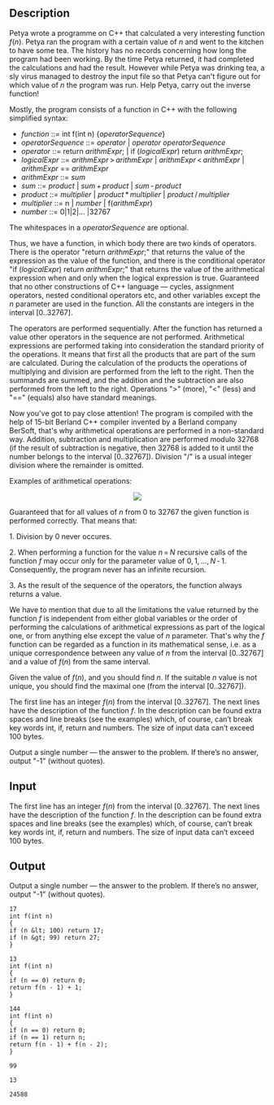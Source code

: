 ## Description

<div><p>Petya wrote a programme on C++ that calculated a very interesting function <span class="tex-span"><i>f</i>(<i>n</i>)</span>. Petya ran the program with a certain value of <span class="tex-span"><i>n</i></span> and went to the kitchen to have some tea. The history has no records concerning how long the program had been working. By the time Petya returned, it had completed the calculations and had the result. However while Petya was drinking tea, a sly virus managed to destroy the input file so that Petya can't figure out for which value of <span class="tex-span"><i>n</i></span> the program was run. Help Petya, carry out the inverse function!</p><p>Mostly, the program consists of a function in C++ with the following simplified syntax:</p><ul> <li> <span class="tex-span"><i>function</i></span> ::= int f(int n) {<span class="tex-span"><i>operatorSequence</i></span>}</li><li> <span class="tex-span"><i>operatorSequence</i></span> ::= <span class="tex-span"><i>operator</i>&nbsp;|&nbsp;<i>operator</i>&nbsp;<i>operatorSequence</i></span></li><li> <span class="tex-span"><i>operator</i></span> ::= return <span class="tex-span"><i>arithmExpr</i></span>; <span class="tex-span">|</span> if (<span class="tex-span"><i>logicalExpr</i></span>) return <span class="tex-span"><i>arithmExpr</i></span>;</li><li> <span class="tex-span"><i>logicalExpr</i></span> ::= <span class="tex-span"><i>arithmExpr</i> &gt; <i>arithmExpr</i></span> <span class="tex-span">|</span> <span class="tex-span"><i>arithmExpr</i> &lt; <i>arithmExpr</i></span> <span class="tex-span">|</span> <span class="tex-span"><i>arithmExpr</i></span> == <span class="tex-span"><i>arithmExpr</i></span></li><li> <span class="tex-span"><i>arithmExpr</i></span> ::= <span class="tex-span"><i>sum</i></span></li><li> <span class="tex-span"><i>sum</i></span> ::= <span class="tex-span"><i>product</i></span> <span class="tex-span">|</span> <span class="tex-span"><i>sum</i> + <i>product</i></span> <span class="tex-span">|</span> <span class="tex-span"><i>sum</i> - <i>product</i></span></li><li> <span class="tex-span"><i>product</i></span> ::= <span class="tex-span"><i>multiplier</i></span> <span class="tex-span">|</span> <span class="tex-span"><i>product</i> * <i>multiplier</i></span> <span class="tex-span">|</span> <span class="tex-span"><i>product</i> / <i>multiplier</i></span></li><li> <span class="tex-span"><i>multiplier</i></span> ::= n <span class="tex-span">|</span> <span class="tex-span"><i>number</i></span> <span class="tex-span">|</span> f(<span class="tex-span"><i>arithmExpr</i></span>)</li><li> <span class="tex-span"><i>number</i></span> ::= <span class="tex-span">0|1|2|... |32767</span> </li></ul><p>The whitespaces in a <span class="tex-span"><i>operatorSequence</i></span> are optional.</p><p>Thus, we have a function, in which body there are two kinds of operators. There is the operator "return <span class="tex-span"><i>arithmExpr</i></span>;" that returns the value of the expression as the value of the function, and there is the conditional operator "if (<span class="tex-span"><i>logicalExpr</i></span>) return <span class="tex-span"><i>arithmExpr</i></span>;" that returns the value of the arithmetical expression when and only when the logical expression is true. Guaranteed that no other constructions of C++ language — cycles, assignment operators, nested conditional operators etc, and other variables except the <span class="tex-span"><i>n</i></span> parameter are used in the function. All the constants are integers in the interval <span class="tex-span">[0..32767]</span>.</p><p>The operators are performed sequentially. After the function has returned a value other operators in the sequence are not performed. Arithmetical expressions are performed taking into consideration the standard priority of the operations. It means that first all the products that are part of the sum are calculated. During the calculation of the products the operations of multiplying and division are performed from the left to the right. Then the summands are summed, and the addition and the subtraction are also performed from the left to the right. Operations "&gt;" (more), "&lt;" (less) and "==" (equals) also have standard meanings.</p><p>Now you've got to pay close attention! The program is compiled with the help of <span class="tex-span">15</span>-bit Berland C++ compiler invented by a Berland company BerSoft, that's why arithmetical operations are performed in a non-standard way. Addition, subtraction and multiplication are performed modulo <span class="tex-span">32768</span> (if the result of subtraction is negative, then <span class="tex-span">32768</span> is added to it until the number belongs to the interval <span class="tex-span">[0..32767]</span>). Division "/" is a usual integer division where the remainder is omitted.</p><p>Examples of arithmetical operations: </p><center class="tex-equation"><img align="middle" class="tex-formula" src="file://YCRclNr3.png" style="max-width: 100.0%;max-height: 100.0%;"></center><p>Guaranteed that for all values of <span class="tex-span"><i>n</i></span> from <span class="tex-span">0</span> to <span class="tex-span">32767</span> the given function is performed correctly. That means that:</p><p>1. Division by <span class="tex-span">0</span> never occures.</p><p>2. When performing a function for the value <span class="tex-span"><i>n</i> = <i>N</i></span> recursive calls of the function <span class="tex-span"><i>f</i></span> may occur only for the parameter value of <span class="tex-span">0, 1, ..., <i>N</i> - 1</span>. Consequently, the program never has an infinite recursion.</p><p>3. As the result of the sequence of the operators, the function always returns a value.</p><p>We have to mention that due to all the limitations the value returned by the function <span class="tex-span"><i>f</i></span> is independent from either global variables or the order of performing the calculations of arithmetical expressions as part of the logical one, or from anything else except the value of <span class="tex-span"><i>n</i></span> parameter. That's why the <span class="tex-span"><i>f</i></span> function can be regarded as a function in its mathematical sense, i.e. as a unique correspondence between any value of <span class="tex-span"><i>n</i></span> from the interval <span class="tex-span">[0..32767]</span> and a value of <span class="tex-span"><i>f</i>(<i>n</i>)</span> from the same interval.</p><p>Given the value of <span class="tex-span"><i>f</i>(<i>n</i>)</span>, and you should find <span class="tex-span"><i>n</i></span>. If the suitable <span class="tex-span"><i>n</i></span> value is not unique, you should find the maximal one (from the interval <span class="tex-span">[0..32767]</span>).</p></div><div class="input-specification"><p>The first line has an integer <span class="tex-span"><i>f</i>(<i>n</i>)</span> from the interval <span class="tex-span">[0..32767]</span>. The next lines have the description of the function <span class="tex-span"><i>f</i></span>. In the description can be found extra spaces and line breaks (see the examples) which, of course, can’t break key words int, if, return and numbers. The size of input data can’t exceed <span class="tex-span">100</span> bytes.</p></div><div class="output-specification"><p>Output a single number — the answer to the problem. If there’s no answer, output "-1" (without quotes).</p></div>

## Input

<p>The first line has an integer <span class="tex-span"><i>f</i>(<i>n</i>)</span> from the interval <span class="tex-span">[0..32767]</span>. The next lines have the description of the function <span class="tex-span"><i>f</i></span>. In the description can be found extra spaces and line breaks (see the examples) which, of course, can’t break key words int, if, return and numbers. The size of input data can’t exceed <span class="tex-span">100</span> bytes.</p>

## Output

<p>Output a single number — the answer to the problem. If there’s no answer, output "-1" (without quotes).</p>





```input1
17
int f(int n)
{
if (n &lt; 100) return 17;
if (n &gt; 99) return 27;
}

```




```input2
13
int f(int n)
{
if (n == 0) return 0;
return f(n - 1) + 1;
}

```




```input3
144
int f(int n)
{
if (n == 0) return 0;
if (n == 1) return n;
return f(n - 1) + f(n - 2);
}
```




```output1
99

```




```output2
13
```




```output3
24588

```


